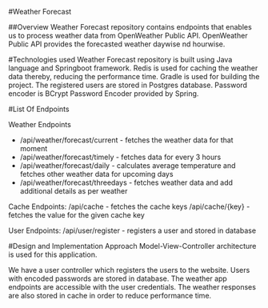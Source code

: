 #Weather Forecast

##Overview
Weather Forecast repository contains endpoints that enables us to process weather data from OpenWeather Public API. OpenWeather Public API provides the forecasted weather daywise nd hourwise.

#Technologies used
Weather Forecast repository is built using Java language and Springboot framework. Redis is used for caching the weather data thereby, reducing the performance time. Gradle is used for building the project.
The registered users are stored in Postgres database. Password encoder is BCrypt Password Encoder provided by Spring.

#List Of Endpoints

Weather Endpoints
- /api/weather/forecast/current - fetches the weather data for that moment
- /api/weather/forecast/timely - fetches data for every 3 hours
- /api/weather/forecast/daily - calculates average temperature and fetches other weather data for upcoming days
- /api/weather/forecast/threedays - fetches weather data and add additional details as per weather

Cache Endpoints:
/api/cache - fetches the cache keys
/api/cache/{key} - fetches the value for the given cache key

User Endpoints:
/api/user/register - registers a user and stored in database

#Design and Implementation Approach
Model-View-Controller architecture is used for this application.

We have a user controller which registers the users to the website. Users with encoded passwords are stored in database. The weather app endpoints are accessible with the user credentials. The weather responses are also stored in cache in order to reduce performance time.


